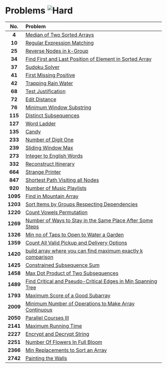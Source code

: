 # Problems ![Hard](https://img.shields.io/badge/-Hard-FF4040?style=for-the-badge&logo=LeetCode&logoColor=black)

| **No.**  | **Problem**                                                                                                                                           |
| :------: | :---------------------------------------------------------------------------------------------------------------------------------------------------- |
|  **4**   | [Median of Two Sorted Arrays](4.%20Median%20of%20Two%20Sorted%20Arrays/)                                                                              |
|  **10**  | [Regular Expression Matching](10.%20Regular%20Expression%20Matching/)                                                                                 |
|  **25**  | [Reverse Nodes in k-Group](25.%20Reverse%20Nodes%20in%20k-Group/)                                                                                     |
|  **34**  | [Find First and Last Position of Element in Sorted Array](34.%20Find%20First%20and%20Last%20Position%20of%20Element%20in%20Sorted%20Array/)           |
|  **37**  | [Sudoku Solver](37.Sudoku%20Solver/)                                                                                                                  |
|  **41**  | [First Missing Positive](41.%20First%20Missing%20Positive/)                                                                                           |
|  **42**  | [Trapping Rain Water](42.%20Trapping%20Rain%20Water/)                                                                                                 |
|  **68**  | [Test Justification](68.%20Test%20Justification/)                                                                                                     |
|  **72**  | [Edit Distance](72.%20Edit%20Distance/)                                                                                                               |
|  **76**  | [Minimum Window Substring](76.%20Minimum%20Window%20Substring/)                                                                                       |
| **115**  | [Distinct Subsequences](115.%20Distinct%20Subsequences/)                                                                                              |
| **127**  | [Word Ladder](127.%20Word%20Ladder/)                                                                                                                  |
| **135**  | [Candy](135.%20Candy/)                                                                                                                                |
| **233**  | [Number of Digit One](233.%20Number%20of%20Digit%20One/)                                                                                              |
| **239**  | [Sliding Window Max](239.%20Sliding%20Window%20Max/)                                                                                                  |
| **273**  | [Integer to English Words](273.%20Integer%20to%20English%20Words/)                                                                                    |
| **332**  | [Reconstruct Itinerary](332.%20Reconstruct%20Itinerary/)                                                                                              |
| **664**  | [Strange Printer](664.%20Strange%20Printer/)                                                                                                          |
| **847**  | [Shortest Path Visiting all Nodes](847.%20Shortest%20Path%20Visiting%20all%20Nodes/)                                                                  |
| **920**  | [Number of Music Playlists](920.%20Number%20of%20Music%20Playlists/)                                                                                  |
| **1095** | [Find in Mountain Array](1095.%20Find%20in%20Mountain%20Array/)                                                                                       |
| **1203** | [Sort Items by Groups Respecting Dependencies](1203.%20Sort%20Items%20by%20Groups%20Respecting%20Dependencies/)                                       |
| **1220** | [Count Vowels Permutation](1220.%20Count%20Vowels%20Permutation/)                                                                                     |
| **1269** | [Number of Ways to Stay in the Same Place After Some Steps](1269.%20Number%20of%20Ways%20to%20Stay%20in%20the%20Same%20Place%20After%20Some%20Steps/) |
| **1326** | [Min no of Taps to Open to Water a Garden](1326.%20Min%20no%20of%20Taps%20to%20Open%20to%20Water%20a%20Garden/)                                       |
| **1359** | [Count All Valid Pickup and Delivery Options](1359.%20Count%20All%20Valid%20Pickup%20and%20Delivery%20Options/)                                       |
| **1420** | [build array where you can find maximum exactly k comparison](1420.%20build%20array%20where%20you%20can%20find%20maximum%20exactly%20k%20comparison/) |
| **1425** | [Constrained Subsequence Sum](1425.%20Constrained%20Subsequence%20Sum/)                                                                               |
| **1458** | [Max Dot Product of Two Subsequences](1458.%20Max%20Dot%20Product%20of%20Two%20Subsequences/)                                                         |
| **1489** | [Find Critical and Pseudo-Critical Edges in Min Spanning Tree](1489.%20Find%20Critical%20and%20Pseudo-Critical%20Edges%20in%20Min%20Spanning%20Tree/) |
| **1793** | [Maximum Score of a Good Subarray](1793.%20Maximum%20Score%20of%20a%20Good%20Subarray/)                                                               |
| **2009** | [Minimum Number of Operations to Make Array Continuous](2009.%20Minimum%20Number%20of%20Operations%20to%20Make%20Array%20Continuous/)                 |
| **2050** | [Parallel Courses III](2050.%20Parallel%20Courses%20III/)                                                                                             |
| **2141** | [Maximum Running Time](2141.%20Maximum%20Running%20Time/)                                                                                             |
| **2227** | [Encrypt and Decrypt String](2227.%20Encrypt%20and%20Decrypt%20String/)                                                                               |
| **2251** | [Number Of Flowers In Full Bloom](2251.%20Number%20Of%20Flowers%20In%20Full%20Bloom/)                                                                 |
| **2366** | [Min Replacements to Sort an Array](2366.%20Min%20Replacements%20to%20Sort%20an%20Array/)                                                             |
| **2742** | [Painting the Walls](2742.%20Painting%20the%20Walls/)                                                                                                 |
